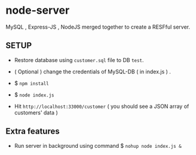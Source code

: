 # node-server
MySQL , Express-JS , NodeJS merged together to create a RESFful server.


## SETUP

- Restore database using `customer.sql` file to DB `test`.

- ( Optional ) change the credentials of MySQL-DB ( in index.js ) .

- $ `npm install`

- $ `node index.js`

- Hit `http://localhost:33000/customer`  ( you should see a JSON array of customers' data )



## Extra features

 -  Run server in background using command $ `nohup node index.js &`
